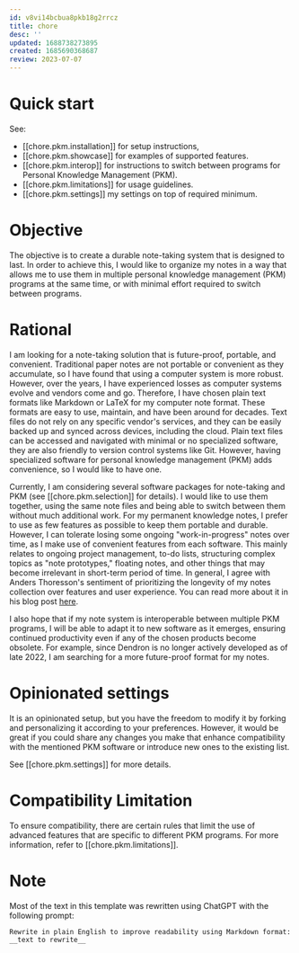```yaml
---
id: v8vi14bcbua8pkb18g2rrcz
title: chore
desc: ''
updated: 1688738273895
created: 1685690368687
review: 2023-07-07
---
```


# Quick start

See:
- [[chore.pkm.installation]] for setup instructions,
- [[chore.pkm.showcase]] for examples of supported features.
- [[chore.pkm.interop]] for instructions to switch between programs
  for Personal Knowledge Management (PKM).
- [[chore.pkm.limitations]] for usage guidelines.
- [[chore.pkm.settings]] my settings on top of required minimum.


# Objective

The objective is to create a durable note-taking system that is
designed to last. In order to achieve this, I would like to organize
my notes in a way that allows me to use them in multiple personal
knowledge management (PKM) programs at the same time, or with minimal
effort required to switch between programs.


# Rational
  
I am looking for a note-taking solution that is future-proof,
portable, and convenient. Traditional paper notes are not portable or
convenient as they accumulate, so I have found that using a computer
system is more robust. However, over the years, I have experienced
losses as computer systems evolve and vendors come and go. Therefore,
I have chosen plain text formats like Markdown or LaTeX for my
computer note format. These formats are easy to use, maintain, and
have been around for decades. Text files do not rely on any specific
vendor's services, and they can be easily backed up and synced across
devices, including the cloud. Plain text files can be accessed and
navigated with minimal or no specialized software, they are also
friendly to version control systems like Git. However, having
specialized software for personal knowledge management (PKM) adds
convenience, so I would like to have one. 
 

Currently, I am considering several software packages for note-taking
and PKM (see [[chore.pkm.selection]] for details). I would like to use
them together, using the same note files and being able to switch
between them without much additional work. For my permanent knowledge
notes, I prefer to use as few features as possible to keep them
portable and durable. However, I can tolerate losing some ongoing
"work-in-progress" notes over time, as I make use of convenient
features from each software. This mainly relates to ongoing project
management, to-do lists, structuring complex topics as "note
prototypes," floating notes, and other things that may become
irrelevant in short-term period of time. In general, I agree with
Anders Thoresson's sentiment of prioritizing the longevity of my notes
collection over features and user experience. You can read more about
it in his blog post
[here](https://myttl.blog/what-is-the-exit-plan-for-your-notes-2/).

I also hope that if my note system is interoperable between multiple
PKM programs, I will be able to adapt it to new software as it
emerges, ensuring continued productivity even if any of the chosen
products become obsolete. For example, since Dendron is no longer
actively developed as of late 2022, I am searching for a more
future-proof format for my notes.


# Opinionated settings
  
It is an opinionated setup, but you have the freedom to modify it by
forking and personalizing it according to your preferences. However,
it would be great if you could share any changes you make that enhance
compatibility with the mentioned PKM software or introduce new ones to
the existing list.

See [[chore.pkm.settings]] for more details.


# Compatibility Limitation

To ensure compatibility, there are certain rules that limit the use of advanced features that are specific to different PKM programs. For more information, refer to [[chore.pkm.limitations]].


# Note

Most of the text in this template was rewritten using ChatGPT with the following prompt:

    Rewrite in plain English to improve readability using Markdown format:
    __text to rewrite__

